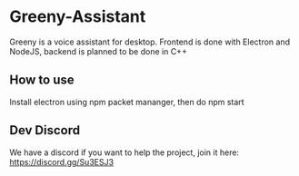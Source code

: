  
# Greeny-Assistant
Greeny is a voice assistant for desktop. Frontend is done with Electron and NodeJS, backend is planned to be done in C++
## How to use
Install electron using npm packet mananger, then do npm start
## Dev Discord
We have a discord if you want to help the project, join it here: https://discord.gg/Su3ESJ3
